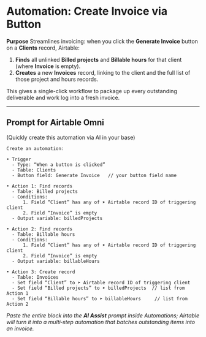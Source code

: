 <script setup lang="ts">
import ScrollableScreenshot from '../components/ScrollableScreenshot.vue';
</script>

# Automation: Create Invoice via Button

**Purpose**  Streamlines invoicing: when you click the **Generate Invoice** button on a **Clients** record, Airtable:

1. **Finds** all unlinked **Billed projects** and **Billable hours** for that client (where **Invoice** is empty).
2. **Creates** a new **Invoices** record, linking to the client and the full list of those project and hours records.

This gives a single-click workflow to package up every outstanding deliverable and work log into a fresh invoice.

<ScrollableScreenshot src="/automations/create-invoice-button.png" />

---

## Prompt for Airtable Omni

(Quickly create this automation via AI in your base)

```text
Create an automation:

• Trigger
  - Type: “When a button is clicked”
  - Table: Clients
  - Button field: Generate Invoice   // your button field name

• Action 1: Find records
  - Table: Billed projects
  - Conditions:
      1. Field “Client” has any of ➤ Airtable record ID of triggering client
      2. Field “Invoice” is empty
  - Output variable: billedProjects

• Action 2: Find records
  - Table: Billable hours
  - Conditions:
      1. Field “Client” has any of ➤ Airtable record ID of triggering client
      2. Field “Invoice” is empty
  - Output variable: billableHours

• Action 3: Create record
  - Table: Invoices
  - Set field “Client” to ➤ Airtable record ID of triggering client
  - Set field “Billed projects” to ➤ billedProjects  // list from Action 1
  - Set field “Billable hours” to ➤ billableHours     // list from Action 2
```

*Paste the entire block into the **AI Assist** prompt inside Automations; Airtable will turn it into a multi‑step automation that batches outstanding items into an invoice.*

